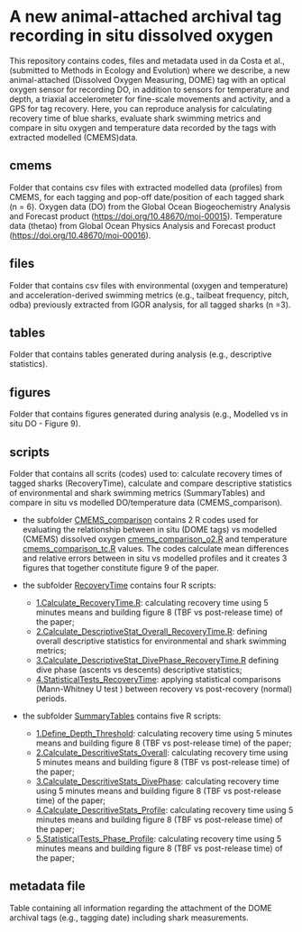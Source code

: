 # A new animal-attached archival tag recording in situ dissolved oxygen
This repository contains codes, files and metadata used in da Costa et al., (submitted to Methods in Ecology and Evolution) where we describe, a new animal-attached (Dissolved Oxygen Measuring, DOME) tag 
with an optical oxygen sensor for recording DO, in addition to sensors for temperature and depth, a triaxial accelerometer for fine-scale movements and activity, and a GPS for tag recovery. 
Here, you can reproduce analysis for calculating recovery time of blue sharks, evaluate shark swimming metrics and compare in situ oxygen and temperature data recorded by the tags with extracted modelled (CMEMS)data.

## cmems
Folder that contains csv files with extracted modelled data (profiles) from CMEMS, for each tagging and pop-off date/position of each tagged shark (n = 6).
Oxygen data (DO) from the Global Ocean Biogeochemistry Analysis and Forecast product (https://doi.org/10.48670/moi-00015).
Temperature data (thetao) from Global Ocean Physics Analysis and Forecast product (https://doi.org/10.48670/moi-00016).

## files
Folder that contains csv files with environmental (oxygen and temperature) and acceleration-derived swimming metrics (e.g., tailbeat frequency, pitch, odba) previously extracted from IGOR analysis, for all tagged 
sharks (n =3). 

## tables
Folder that contains tables generated during analysis (e.g., descriptive statistics).

## figures
Folder that contains figures generated during analysis (e.g., Modelled vs in situ DO - Figure 9).

## scripts
Folder that contains all scrits (codes) used to: calculate recovery times of tagged sharks (RecoveryTime), calculate and compare descriptive statistics of environmental and shark swimming metrics (SummaryTables)
and compare in situ vs modelled DO/temperature data (CMEMS_comparison).

- the subfolder [CMEMS_comparison](scripts/CMEMS_comparison) contains 2 R codes used for evaluating the relationship between in situ (DOME tags) vs modelled (CMEMS) dissolved oxygen [cmems_comparison_o2.R](scripts/CMEMS_comparison/cmems_comparison_o2.R) and temperature [cmems_comparison_tc.R](scripts/CMEMS_comparison/cmems_comparison_tc.R) values. The codes calculate mean differences and relative errors between in situ vs modelled profiles and it creates 3 figures that together constitute figure 9 of the paper.

- the subfolder [RecoveryTime](scripts/RecoveryTime) contains four R scripts:
  - [1.Calculate_RecoveryTime.R](RecoveryTime/1.Calculate_RecoveryTime.R): calculating recovery time using 5 minutes means and building figure 8 (TBF vs post-release time) of the paper;
  - [2.Calculate_DescriptiveStat_Overall_RecoveryTime.R](RecoveryTime/2.Calculate_DescriptiveStat_Overall_RecoveryTime.R): defining overall descriptive statistics for environmental and shark swimming metrics;
  - [3.Calculate_DescriptiveStat_DivePhase_RecoveryTime.R](RecoveryTime/3.Calculate_DescriptiveStat_DivePhase_RecoveryTime.R) defining dive phase (ascents vs descents) descriptive statistics;
  - [4.StatisticalTests_RecoveryTime](RecoveryTime/3.Calculate_DescriptiveStat_DivePhase_RecoveryTime.R): applying statistical comparisons (Mann-Whitney U test ) between recovery vs post-recovery (normal) periods. 

- the subfolder [SummaryTables](scripts/SummaryTables) contains five R scripts:
  - [1.Define_Depth_Threshold](RecoveryTime/1.Define_Depth_Threshold): calculating recovery time using 5 minutes means and building figure 8 (TBF vs post-release time) of the paper;
  - [2.Calculate_DescritiveStats_Overall](RecoveryTime/2.Calculate_DescritiveStats_Overall): calculating recovery time using 5 minutes means and building figure 8 (TBF vs post-release time) of the paper;
  - [3.Calculate_DescritiveStats_DivePhase](RecoveryTime/3.Calculate_DescritiveStats_DivePhase): calculating recovery time using 5 minutes means and building figure 8 (TBF vs post-release time) of the paper;
  - [4.Calculate_DescritiveStats_Profile](RecoveryTime/4.Calculate_DescritiveStats_Profile): calculating recovery time using 5 minutes means and building figure 8 (TBF vs post-release time) of the paper;
  - [5.StatisticalTests_Phase_Profile](RecoveryTime/5.StatisticalTests_Phase_Profile): calculating recovery time using 5 minutes means and building figure 8 (TBF vs post-release time) of the paper;

## metadata file
Table containing all information regarding the attachment of the DOME archival tags (e.g., tagging date) including shark measurements.
